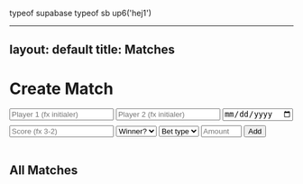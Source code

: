 typeof supabase
typeof sb
up6('hej1')

---
layout: default
title: Matches
---

<div class="card">
  <h1>Create Match</h1>
  <div class="form-row" style="margin-top:8px;">
    <input class="input" id="p1" placeholder="Player 1 (fx initialer)" required>
    <input class="input" id="p2" placeholder="Player 2 (fx initialer)" required>
    <input class="input" id="date" type="date" aria-label="Date">
  </div>
  <div class="form-row" style="margin-top:8px;">
    <input class="input" id="score" placeholder="Score (fx 3-2)">
    <select class="input" id="winner" aria-label="Winner">
      <option value="">Winner?</option>
      <option value="p1">Player 1</option>
      <option value="p2">Player 2</option>
    </select>
    <select class="input" id="betType" aria-label="Bet type" required>
      <option value="">Bet type</option>
      <option value="booster">Booster</option>
      <option value="money">Money</option>
    </select>
    <input class="input" id="amount" type="number" min="1" max="5000" placeholder="Amount (1–5000)">
    <button class="btn" id="add" type="button">Add</button>
  </div>
  <hr style="border:0; height:1px; background: var(--border); margin:16px 0;">
  <h2>All Matches</h2>
  <ul class="list" id="list"></ul>
</div>

<script>
(async function(){
  const listEl  = document.getElementById('list');
  const p1      = document.getElementById('p1');
  const p2      = document.getElementById('p2');
  const dateIn  = document.getElementById('date');
  const score   = document.getElementById('score');
  const winner  = document.getElementById('winner');
  const betType = document.getElementById('betType');
  const amount  = document.getElementById('amount');
  const addBtn  = document.getElementById('add');

  // Helpers
  function nowTimeHHMMSS(){
    const d = new Date();
    const pad = n => String(n).padStart(2,'0');
    return `${pad(d.getHours())}:${pad(d.getMinutes())}:${pad(d.getSeconds())}`;
  }
  function combineDateWithNow(dateStr){
    const d = dateStr ? new Date(dateStr) : new Date();
    const yyyy = d.getFullYear();
    const mm = String(d.getMonth()+1).padStart(2,'0');
    const dd = String(d.getDate()).padStart(2,'0');
    return `${yyyy}-${mm}-${dd} ${nowTimeHHMMSS()}`;
  }
  function fmtWhen(ts){
    // ts er ISO fra DB
    const d = new Date(ts);
    const pad = n=> String(n).padStart(2,'0');
    return `${d.getFullYear()}-${pad(d.getMonth()+1)}-${pad(d.getDate())} ${pad(d.getHours())}:${pad(d.getMinutes())}:${pad(d.getSeconds())}`;
  }

  async function upsertProfile(i){
    const initials = up6(i);
    if (!initials) return;
    // Prøv insert; ignorér duplicate-fejl (unique index)
    const { error } = await sb.from('profiles').insert({ initials }).select().single();
    // error 23505 = duplicate key, det er ok. Andre fejl kan logges i konsollen.
  }

  async function createMatch(){
    const a = up6(p1.value);
    const b = up6(p2.value);
    const t = betType.value;
    const amt = Number(amount.value);

    if (!a || !b) return;
    if (!t || !(t === 'booster' || t === 'money')) return;
    if (!Number.isFinite(amt) || amt < 1 || amt > 5000) return;

    const whenLocal = combineDateWithNow(dateIn.value); // "YYYY-MM-DD HH:MM:SS"
    const iso = whenLocal.replace(' ', 'T');            // "YYYY-MM-DDTHH:MM:SS"  (supabase timestamptz kan læse det)

    const row = {
      p1: a, p2: b,
      when_ts: iso,
      score: (score.value || '').trim() || null,
      winner: winner.value || null,
      bet_type: t,
      amount: amt
    };
    const { error } = await sb.from('matches').insert(row);
    if (!error){
      await Promise.all([upsertProfile(a), upsertProfile(b)]);
      await render();
      // reset felter
      p1.value=''; p2.value=''; dateIn.value=''; score.value=''; winner.value=''; betType.value=''; amount.value='';
    } else {
      console.error(error);
    }
  }

  async function fetchMatches(){
    const { data, error } = await sb.from('matches').select('id,p1,p2,when_ts,score,winner,bet_type,amount').order('when_ts', { ascending:false });
    if (error) { console.error(error); return []; }
    return data.map(r => ({
      id: r.id, p1: r.p1, p2: r.p2,
      when: fmtWhen(r.when_ts),
      score: r.score, winner: r.winner,
      bet: { type: r.bet_type, amount: r.amount }
    }));
  }

  async function deleteMatch(id){
    await sb.from('matches').delete().eq('id', id);
    await render();
  }

  async function render(){
    const items = await fetchMatches();
    listEl.innerHTML = '';
    if (!items.length){
      const li = document.createElement('li');
      li.className = 'item';
      li.innerHTML = '<span class="meta">Ingen matches endnu. Tilføj din første ovenfor.</span>';
      listEl.appendChild(li);
      return;
    }
    items.forEach(m=>{
      const li = document.createElement('li'); li.className = 'item';
      const left = document.createElement('div');
      const wtxt = m.winner === 'p1' ? up6(m.p1) : (m.winner === 'p2' ? up6(m.p2) : '—');
      const betText = m.bet?.type === 'booster'
        ? `Booster × ${m.bet.amount}`
        : (m.bet?.type === 'money' ? `Money: ${m.bet.amount}` : '—');
      left.innerHTML = `
        <div><strong>${up6(m.p1)}</strong> vs <strong>${up6(m.p2)}</strong></div>
        <div class="meta">${m.when || ''}</div>
        <div class="meta">Score: ${m.score || '—'} • Winner: ${wtxt} • Bet: ${betText}</div>
      `;
      const right = document.createElement('div');
      const del = document.createElement('button'); del.className = 'btn ghost'; del.textContent = 'Delete';
      del.addEventListener('click', ()=> deleteMatch(m.id));
      right.appendChild(del);
      li.append(left, right);
      listEl.appendChild(li);
    });
  }

  document.getElementById('add').addEventListener('click', createMatch);

  // (Valgfrit) prefill p1 med din egen profil fra localStorage hvis du stadig bruger det til prefill
  const me = localStorage.getItem('profile.initials');
  if (me) p1.value = up6(me);

  await render();
})();
</script>
